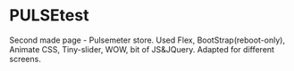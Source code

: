 # PULSEtest

  Second made page - Pulsemeter store. Used Flex, BootStrap(reboot-only), Animate CSS, Tiny-slider, WOW, bit of JS&JQuery. Adapted for different screens.
